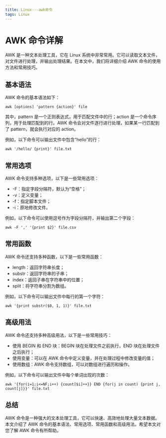 ```yaml
---
title: Linux---awk命令
tags: Linux
---
```


# AWK 命令详解

AWK 是一种文本处理工具，它在 Linux 系统中非常常用。它可以读取文本文件，对文件进行处理，并输出处理结果。在本文中，我们将详细介绍 AWK 命令的使用方法和常用技巧。<!--more-->

## 基本语法

AWK 命令的基本语法如下：

```shell
awk [options] 'pattern {action}' file
```

其中，pattern 是一个正则表达式，用于匹配文件中的行；action 是一个命令序列，用于处理匹配到的行。AWK 命令会对文件逐行进行处理，如果某一行匹配到了 pattern，就会执行对应的 action。

例如，以下命令可以输出文件中包含“hello”的行：

```shell
awk '/hello/ {print}' file.txt
```

## 常用选项

AWK 命令支持多种选项，以下是一些常用选项：

- -F：指定字段分隔符，默认为“空格”；
- -v：定义变量；
- -f：指定脚本文件；
- -i：原地修改文件。

例如，以下命令可以使用逗号作为字段分隔符，并输出第二个字段：

```shell
awk -F ',' '{print $2}' file.csv
```

## 常用函数

AWK 命令还支持多种函数，以下是一些常用函数：

- length：返回字符串长度；
- substr：返回字符串的子串；
- index：返回子串在字符串中的位置；
- split：将字符串分割为数组。

例如，以下命令可以输出文件中每行的第一个字符：

```shell
awk '{print substr($0, 1, 1)}' file.txt
```

## 高级用法

AWK 命令还支持多种高级用法，以下是一些常用技巧：

- 使用 BEGIN 和 END 块：BEGIN 块在处理文件之前执行，END 块在处理文件之后执行；
- 使用变量：可以在 AWK 命令中定义变量，并在处理过程中修改变量的值；
- 使用数组：AWK 命令支持数组，可以对数组进行遍历和操作。

例如，以下命令可以输出文件中每个单词出现的次数：

```shell
awk '{for(i=1;i<=NF;i++) {count[$i]++}} END {for(j in count) {print j, count[j]}}' file.txt
```

## 总结

AWK 命令是一种强大的文本处理工具，它可以快速、高效地处理大量文本数据。本文介绍了 AWK 命令的基本语法、常用选项、常用函数和高级用法。希望本文对您了解 AWK 命令有所帮助。
